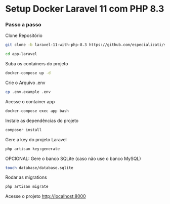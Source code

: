 
# Setup Docker Laravel 11 com PHP 8.3

### Passo a passo

Clone Repositório

```sh
git clone -b laravel-11-with-php-8.3 https://github.com/especializati/setup-docker-laravel.git app-laravel
```

```sh
cd app-laravel
```

Suba os containers do projeto

```sh
docker-compose up -d
```

Crie o Arquivo .env

```sh
cp .env.example .env
```

Acesse o container app

```sh
docker-compose exec app bash
```

Instale as dependências do projeto

```sh
composer install
```

Gere a key do projeto Laravel

```sh
php artisan key:generate
```

OPCIONAL: Gere o banco SQLite (caso não use o banco MySQL)

```sh
touch database/database.sqlite
```

Rodar as migrations

```sh
php artisan migrate
```

Acesse o projeto
[http://localhost:8000](http://localhost:8000)
